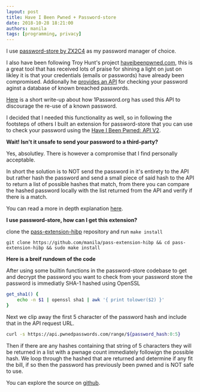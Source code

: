 ```yaml
---
layout: post
title: Have I Been Pwned + Password-store
date: 2018-10-28 18:21:00
authors: manila
tags: [programming, privacy]
---
```


I use [password-store by ZX2C4](https://passwordstore.org) as my password manager of choice.

I also have been following Troy Hunt's project [haveibeenpwned.com](https://haveibeenpwned.com), this is a great tool that has received lots of praise for shining a light on just on likley it is that your credentials (emails or passwords) have already been compromised. Addionally he [provides an API](https://www.troyhunt.com/ive-just-launched-pwned-passwords-version-2/) for checking your password aginst a database of known breached passwords.

[Here](https://blog.1password.com/finding-pwned-passwords-with-1password/) is a short  write-up about how 1Password.org has used this API to discourage the re-use of a known password.

I decided that I needed this functionality as well, so in following the footsteps of others I built an extension for password-store that you can use to check your password using the [Have I Been Pwned: API V2](https://haveibeenpwned.com/API/v2).

**Wait! Isn't it unsafe to send your password to a third-party?**

Yes, absolutley.  There is however a compromise that I find personally acceptable.

In short the solution is to NOT send the password in it's entirety to the API but rather hash the password and send a small piece of said hash to the API to return a list of possible hashes that match, from there you can compare the hashed password locally with the list returned from the API and verify if there is a match.

You can read a more in depth explanation [here](https://blog.cloudflare.com/validating-leaked-passwords-with-k-anonymity/).

**I use password-store, how can I get this extension?**

clone the [pass-extension-hibp](https://github.com/manila/pass-extension-hibp) repository and run ```make install```

```git clone https://github.com/manila/pass-extension-hibp && cd pass-extension-hibp && sudo make install```

**Here is a breif rundown of the code**

After using some builtin functions in the password-store codebase to get and decrypt the password you want to check from your password store the password is immediatly SHA-1 hashed using OpenSSL

```bash
get_sha1() {
	echo -n $1 | openssl sha1 | awk '{ print tolower($2) }'
}
```

Next we clip away the first 5 character of the password hash and include that in the API request URL. 

```bash
curl -s https://api.pwnedpasswords.com/range/${password_hash:0:5}
```

Then if there are any hashes containing that string of 5 characters they will be returned in a list with a pwnage count immediately followign the possible hash. We loop through the hashed that are returned and determine if any fit the bill, if so then the password has previously been pwned and is NOT safe to use.

You can explore the source on [github](https://github.com/manila/pass-extension-hibp). 
